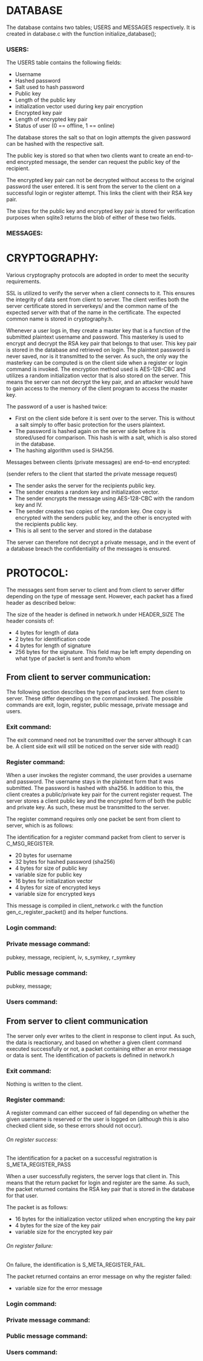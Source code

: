 # DATABASE

The database contains two tables; USERS and MESSAGES respectively. It is created in database.c with the function initialize_database();

### USERS:

The USERS table contains the following fields:

- Username
- Hashed password
- Salt used to hash password
- Public key
- Length of the public key
- initialization vector used during key pair encryption
- Encrypted key pair
- Length of encrypted key pair
- Status of user (0 == offline, 1 == online)

The database stores the salt so that on login attempts the given password can be hashed with the respective salt.

The public key is stored so that when two clients want to create an end-to-end encrypted message, the sender can request the public key of the recipient.

The encrypted key pair can not be decrypted without access to the original password the user entered. It is sent from the server to the client on a successful login or register attempt. This links the client with their RSA key pair.

The sizes for the public key and encrypted key pair is stored for verification purposes when sqlite3 returns the blob of either of these two fields.

### MESSAGES:

# CRYPTOGRAPHY:

Various cryptography protocols are adopted in order to meet the security requirements.

SSL is utilized to verify the server when a client connects to it. This ensures the integrity of data sent from client to server. The client verifies both the server certificate stored in serverkeys/ and the common name of the expected server with that of the name in the certificate. The expected common name is stored in cryptography.h.

Whenever a user logs in, they create a master key that is a function of the submitted plaintext username and password. This masterkey is used to encrypt and decrypt the RSA key pair that belongs to that user. This key pair is stored in the database and retrieved on login. The plaintext password is never saved, nor is it transmitted to the server. As such, the only way the masterkey can be computed is on the client side when a register or login command is invoked. The encryption method used is AES-128-CBC and utilizes a random initialization vector that is also stored on the server. This means the server can not decrypt the key pair, and an attacker would have to gain access to the memory of the client program to access the master key.

The password of a user is hashed twice:

- First on the client side before it is sent over to the server. This is without a salt simply to offer basic protection for the users plaintext.
- The password is hashed again on the server side before it is stored/used for comparison. This hash is with a salt, which is also stored in the database.
- The hashing algorithm used is SHA256.

Messages between clients (private messages) are end-to-end encrypted:

(sender refers to the client that started the private message request)

- The sender asks the server for the recipients public key.
- The sender creates a random key and initialization vector.
- The sender encrypts the message using AES-128-CBC with the random key and IV.
- The sender creates two copies of the random key. One copy is encrypted with the senders public key, and the other is encrypted with the recipients public key.
- This is all sent to the server and stored in the database

The server can therefore not decrypt a private message, and in the event of a database breach the confidentiality of the messages is ensured.


# PROTOCOL:

The messages sent from server to client and from client to server differ depending on the type of message sent. However, each packet has a fixed header as described below:

The size of the header is defined in network.h under HEADER_SIZE
The header consists of:

- 4 bytes for length of data
- 2 bytes for identification code
- 4 bytes for length of signature
- 256 bytes for the signature. This field may be left empty depending on what type of packet is sent and from/to whom

## From client to server communication:

The following section describes the types of packets sent from client to server. These differ depending on the command invoked. The possible commands are exit, login, register, public message, private message and users.

### Exit command:

The exit command need not be transmitted over the server although it can be. A client side exit will still be noticed on the server side with read()

### Register command:

When a user invokes the register command, the user provides a username and password. The username stays in the plaintext form that it was submitted. The password is hashed with sha256. In addition to this, the client creates a public/private key pair for the current register request. The server stores a client public key and the encrypted form of both the public and private key. As such, these must be transmitted to the server.

The register command requires only one packet be sent from client to server, which is as follows:

The identification for a register command packet from client to server is C_MSG_REGISTER.

- 20 bytes for username
- 32 bytes for hashed password (sha256)
- 4 bytes for size of public key
- variable size for public key
- 16 bytes for initialization vector
- 4 bytes for size of encrypted keys
- variable size for encrypted keys

This message is compiled in client_network.c with the function gen_c_register_packet() and its helper functions.

### Login command:

### Private message command:

pubkey, message, recipient, iv, s_symkey, r_symkey

### Public message command:

pubkey, message;

### Users command:

## From server to client communication

The server only ever writes to the client in response to client input. As such, the data is reactionary, and based on whether a given client command executed successfully or not, a packet containing either an error message or data is sent. The identification of packets is defined in network.h

### Exit command:

Nothing is written to the client.

### Register command:

A register command can either succeed of fail depending on whether the given username is reserved or the user is logged on (although this is also checked client side, so these errors should not occur).

###### On register success:

The identification for a packet on a successful registration is S_META_REGISTER_PASS

When a user successfully registers, the server logs that client in. This means that the return packet for login and register are the same. As such, the packet returned contains the RSA key pair that is stored in the database for that user.

The packet is as follows:

- 16 bytes for the initialization vector utilized when encrypting the key pair
- 4 bytes for the size of the key pair
- variable size for the encrypted key pair

###### On register failure:

On failure, the identification is S_META_REGISTER_FAIL.

The packet returned contains an error message on why the register failed:

- variable size for the error message

### Login command:

### Private message command:

### Public message command:

### Users command:
